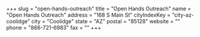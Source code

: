 +++
slug = "open-hands-outreach"
title = "Open Hands Outreach"
name = "Open Hands Outreach"
address = "168 S Main St"
cityIndexKey = "city-az-coolidge"
city = "Coolidge"
state = "AZ"
postal = "85128"
website = ""
phone = "866-721-6983"
fax = ""
+++
